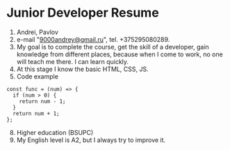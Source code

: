 # Junior Developer Resume 
1. Andrei, Pavlov 
2. e-mail "9000andrey@gmail.ru", tel. +375295080289.
3. My goal is to complete the course, get the skill of a developer, gain knowledge from different places, because when I come to work, no one will teach me there. I can learn  quickly.
4. At this stage I know the basic HTML, CSS, JS.
5. Code example
```
const func = (num) => {  
  if (num > 0) {  
    return num - 1;  
  }
  return num + 1;  
};  
```
8. Higher education (BSUPC)
9. My English level is A2, but I always try to improve it.